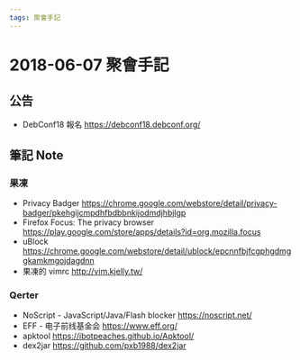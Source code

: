 ```yaml
---
tags: 聚會手記
---
```


2018-06-07 聚會手記
===

公告
---
- DebConf18 報名
https://debconf18.debconf.org/

筆記 Note
---

### 果凍
- Privacy Badger
https://chrome.google.com/webstore/detail/privacy-badger/pkehgijcmpdhfbdbbnkijodmdjhbjlgp
- Firefox Focus: The privacy browser
https://play.google.com/store/apps/details?id=org.mozilla.focus
- uBlock
https://chrome.google.com/webstore/detail/ublock/epcnnfbjfcgphgdmggkamkmgojdagdnn
- 果凍的 vimrc
http://vim.kjelly.tw/

### Qerter
- NoScript - JavaScript/Java/Flash blocker
https://noscript.net/
- EFF - 电子前线基金会
https://www.eff.org/
- apktool
https://ibotpeaches.github.io/Apktool/
- dex2jar
https://github.com/pxb1988/dex2jar
